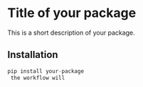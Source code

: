 # Title of your package

This is a short description of your package.

## Installation

```python
pip install your-package
 the workflow will
 